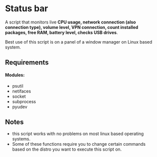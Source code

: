 # Status bar
A script that monitors live **CPU usage, network connection (also connection type), volume level, VPN connection, count installed packages, free RAM, battery level, checks USB drives**. 

Best use of this script is on a panel of a window manager on Linux based system.

## Requirements
#### Modules:
* psutil
* netifaces
* socket
* subprocess
* pyudev

## Notes
* this script works with no problems on most linux based operating systems.
* Some of these functions require you to change certain commands based on the distro you want to execute this script on.
